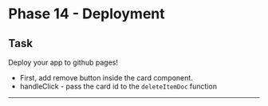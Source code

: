 # Phase 14 - Deployment

## Task

Deploy your app to github pages!

- First, add remove button inside the card component.
- handleClick - pass the card id to the `deleteItemDoc` function

---
